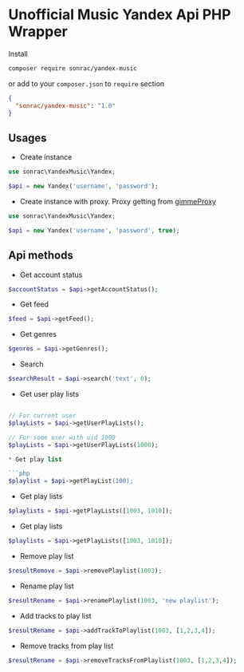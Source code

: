 # Unofficial Music Yandex Api PHP Wrapper

Install

```bash
composer require sonrac/yandex-music 
```

or add to your `composer.json` to `require` section

```json
{
  "sonrac/yandex-music": "1.0"
}
```

## Usages

* Create instance

```php
use sonrac\YandexMusic\Yandex;

$api = new Yandex('username', 'password');
```

* Create instance with proxy. Proxy getting from [gimmeProxy](https://gimmeproxy.com/api/getProxy)

```php
use sonrac\YandexMusic\Yandex;

$api = new Yandex('username', 'password', true);
```

## Api methods

* Get account status

```php
$accountStatus = $api->getAccountStatus();
```

* Get feed

```php
$feed = $api->getFeed();
```

* Get genres

```php
$genres = $api->getGenres();
```

* Search

```php
$searchResult = $api->search('text', 0);
```

* Get user play lists

```php

// For current user
$playLists = $api->getUserPlayLists();

// For some user with uid 1000
$playLists = $api->getUserPlayLists(1000);

* Get play list

```php
$playlist = $api->getPlayList(100);
```

* Get play lists

```php
$playlists = $api->getPlayLists([1003, 1010]);
```

* Get play lists

```php
$playlists = $api->getPlayLists([1003, 1010]);
```

* Remove play list

```php
$resultRemove = $api->removePlaylist(1003);
```

* Rename play list

```php
$resultRename = $api->renamePlaylist(1003, 'new playlist');
```

* Add tracks to play list

```php
$resultRename = $api->addTrackToPlaylist(1003, [1,2,3,4]);
```

* Remove tracks from play list

```php
$resultRename = $api->removeTracksFromPlaylist(1003, [1,2,3,4]);
```
